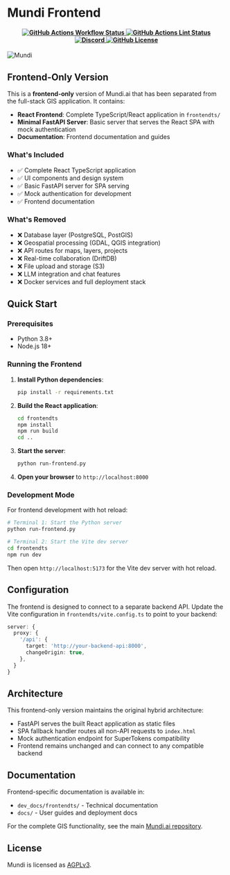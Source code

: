 # Mundi Frontend

<h4 align="center">
  <a href="https://github.com/BuntingLabs/mundi.ai/actions/workflows/cicd.yml">
    <img src="https://img.shields.io/github/actions/workflow/status/BuntingLabs/mundi.ai/cicd.yml?label=CI" alt="GitHub Actions Workflow Status" />
  </a>
  <a href="https://github.com/BuntingLabs/mundi.ai/actions/workflows/lint.yml">
    <img src="https://img.shields.io/github/actions/workflow/status/BuntingLabs/mundi.ai/lint.yml?label=lint" alt="GitHub Actions Lint Status" />
  </a>
  <a href="https://discord.gg/V63VbgH8dT">
    <img src="https://dcbadge.limes.pink/api/server/V63VbgH8dT?style=plastic" alt="Discord" />
  </a>
  <a href="https://github.com/BuntingLabs/mundi.ai/blob/main/LICENSE">
    <img src="https://img.shields.io/github/license/BuntingLabs/mundi.ai" alt="GitHub License" />
  </a>
</h4>

![Mundi](./docs/src/assets/social.png)

## Frontend-Only Version

This is a **frontend-only** version of Mundi.ai that has been separated from the full-stack GIS application. It contains:

- **React Frontend**: Complete TypeScript/React application in `frontendts/`
- **Minimal FastAPI Server**: Basic server that serves the React SPA with mock authentication
- **Documentation**: Frontend documentation and guides

### What's Included
- ✅ Complete React TypeScript application
- ✅ UI components and design system
- ✅ Basic FastAPI server for SPA serving
- ✅ Mock authentication for development
- ✅ Frontend documentation

### What's Removed
- ❌ Database layer (PostgreSQL, PostGIS)
- ❌ Geospatial processing (GDAL, QGIS integration)
- ❌ API routes for maps, layers, projects
- ❌ Real-time collaboration (DriftDB)
- ❌ File upload and storage (S3)
- ❌ LLM integration and chat features
- ❌ Docker services and full deployment stack

## Quick Start

### Prerequisites
- Python 3.8+
- Node.js 18+

### Running the Frontend

1. **Install Python dependencies**:
   ```bash
   pip install -r requirements.txt
   ```

2. **Build the React application**:
   ```bash
   cd frontendts
   npm install
   npm run build
   cd ..
   ```

3. **Start the server**:
   ```bash
   python run-frontend.py
   ```

4. **Open your browser** to `http://localhost:8000`

### Development Mode

For frontend development with hot reload:

```bash
# Terminal 1: Start the Python server
python run-frontend.py

# Terminal 2: Start the Vite dev server
cd frontendts
npm run dev
```

Then open `http://localhost:5173` for the Vite dev server with hot reload.

## Configuration

The frontend is designed to connect to a separate backend API. Update the Vite configuration in `frontendts/vite.config.ts` to point to your backend:

```typescript
server: {
  proxy: {
    '/api': {
      target: 'http://your-backend-api:8000',
      changeOrigin: true,
    },
  }
}
```

## Architecture

This frontend-only version maintains the original hybrid architecture:
- FastAPI serves the built React application as static files
- SPA fallback handler routes all non-API requests to `index.html`
- Mock authentication endpoint for SuperTokens compatibility
- Frontend remains unchanged and can connect to any compatible backend

## Documentation

Frontend-specific documentation is available in:
- `dev_docs/frontendts/` - Technical documentation
- `docs/` - User guides and deployment docs

For the complete GIS functionality, see the main [Mundi.ai repository](https://github.com/BuntingLabs/mundi.ai).

## License

Mundi is licensed as [AGPLv3](./LICENSE).